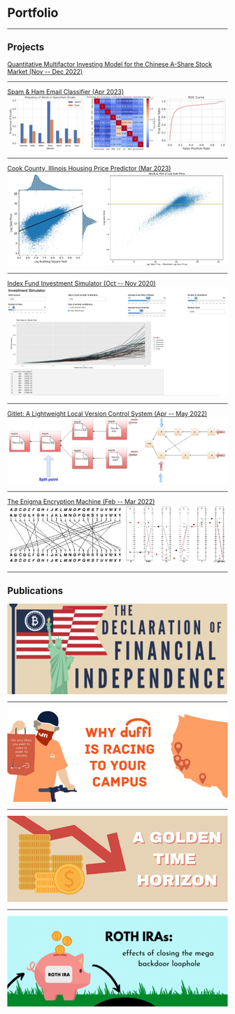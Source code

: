 # Portfolio

---

## Projects

[Quantitative Multifactor Investing Model for the Chinese A-Share Stock Market (Nov -- Dec 2022)](/sample_page)

---
[Spam & Ham Email Classifier (Apr 2023)](/pdf/sample_presentation.pdf)
<img src="images/spam.jpg?raw=true"/>

---
[Cook County, Illinois Housing Price Predictor (Mar 2023)](http://example.com/)
<img src="images/housing.jpg?raw=true"/>

---
[Index Fund Investment Simulator (Oct -- Nov 2020)](https://john-j-wang.shinyapps.io/investmentsimulator/)
<img src="images/sim.png?raw=true"/>

---
[Gitlet: A Lightweight Local Version Control System (Apr -- May 2022)](http://example.com/)
<img src="images/gitlet.jpg?raw=true"/>

---
[The Enigma Encryption Machine (Feb -- Mar 2022)](http://example.com/)
<img src="images/enigma.jpg?raw=true"/>

---

## Publications

[<img src="images/bitcoin.png?raw=true"/>](https://businessreview.berkeley.edu/the-declaration-of-financial-independence/)

---

[<img src="images/duffl.png?raw=true"/>](https://businessreview.berkeley.edu/why-duffl-is-racing-to-your-campus/)

---

[<img src="images/gold2.png?raw=true"/>](https://businessreview.berkeley.edu/a-golden-time-horizon/)

---

[<img src="images/rothira.png?raw=true"/>](https://businessreview.berkeley.edu/roth-iras-effects-of-closing-the-mega-backdoor-loophole/)

